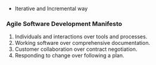 
- Iterative and Incremental way

### Agile Software Development Manifesto
1. Individuals and interactions over tools and processes.
2. Working software over comprehensive documentation.
3. Customer collaboration over contract negotiation.
4. Responding to change over following a plan.



